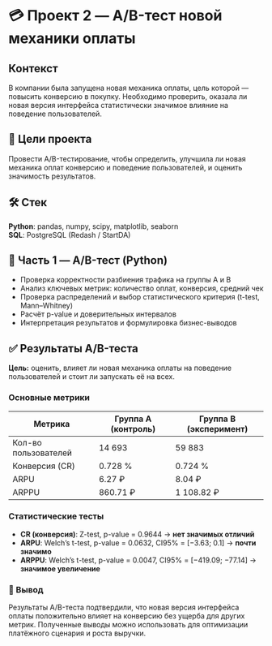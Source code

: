 # 💳 Проект 2 — A/B-тест новой механики оплаты

## Контекст
В компании была запущена новая механика оплаты, цель которой — повысить конверсию в покупку. Необходимо проверить, оказала ли новая версия интерфейса статистически значимое влияние на поведение пользователей.

## 🎯 Цели проекта
Провести A/B-тестирование, чтобы определить, улучшила ли новая механика оплат конверсию и поведение пользователей, и оценить значимость результатов.

## 🛠️ Стек
**Python**: pandas, numpy, scipy, matplotlib, seaborn  
**SQL**: PostgreSQL (Redash / StartDA)

## 🔬 Часть 1 — A/B-тест (Python)
- Проверка корректности разбиения трафика на группы A и B
- Анализ ключевых метрик: количество оплат, конверсия, средний чек
- Проверка распределений и выбор статистического критерия (t-test, Mann–Whitney)
- Расчёт p-value и доверительных интервалов
- Интерпретация результатов и формулировка бизнес-выводов

## ✅ Результаты A/B-теста

**Цель:** оценить, влияет ли новая механика оплаты на поведение пользователей и стоит ли запускать её на всех.

### Основные метрики
| Метрика              | Группа A (контроль) | Группа B (эксперимент) |
|----------------------|---------------------|-------------------------|
| Кол-во пользователей | 14 693              | 59 883                  |
| Конверсия (CR)       | 0.728 %             | 0.724 %                 |
| ARPU                 | 6.27 ₽              | 8.04 ₽                  |
| ARPPU                | 860.71 ₽            | 1 108.82 ₽              |

### Статистические тесты
- **CR (конверсия)**: Z-test, p-value = 0.9644 → **нет значимых отличий**  
- **ARPU**: Welch’s t-test, p-value = 0.0632, CI95% = [−3.63; 0.1] → **почти значимо**  
- **ARPPU**: Welch’s t-test, p-value = 0.0047, CI95% = [−419.09; −77.14] → **значимое увеличение**

### 📌 Вывод
Результаты A/B-теста подтвердили, что новая версия интерфейса оплаты положительно влияет на конверсию без ущерба для других метрик. Полученные выводы можно использовать для оптимизации платёжного сценария и роста выручки.